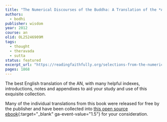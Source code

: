 ```yaml
---
title: "The Numerical Discourses of the Buddha: A Translation of the *Aṅguttara Nikāya*"
authors:
  - bodhi
publisher: wisdom
year: 2012
course: an
olid: OL25246909M
tags:
  - thought
  - theravada
  - sutta
status: featured
excerpt_url: "https://readingfaithfully.org/selections-from-the-numerical-discourses-free-kindle-epub-mobi/"
pages: 1868
---
```


The best English translation of the AN, with many helpful indexes, introductions, notes and appendixes to aid your study and use of this exquisite collection.

Many of the individual translations from this book were released for free by the publisher and have been collected into [this open source ebook](https://readingfaithfully.org/selections-from-the-numerical-discourses-free-kindle-epub-mobi/){:target="_blank" ga-event-value="1.5"} for your consideration.


